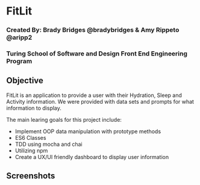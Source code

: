 # FitLit 

### Created By: Brady Bridges @bradybridges & Amy Rippeto @aripp2

### Turing School of Software and Design Front End Engineering Program

## Objective 

FitLit is an application to provide a user with their Hydration, Sleep and Activity information. We were provided with data sets and prompts for what information to display. 

The main learing goals for this project include:

- Implement OOP data manipulation with prototype methods 
- ES6 Classes
- TDD using mocha and chai
- Utilizing npm 
- Create a UX/UI friendly dashboard to display user information

## Screenshots


